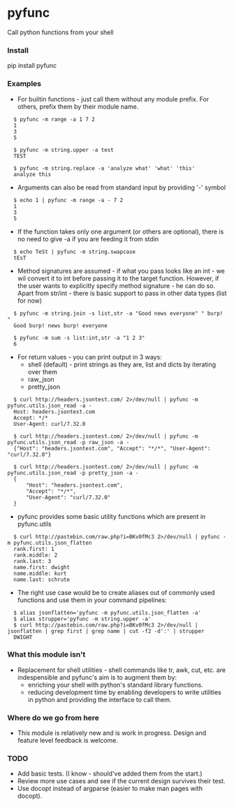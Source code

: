 pyfunc
======

Call python functions from your shell

### Install 

pip install pyfunc

### Examples

* For builtin functions - just call them without any module prefix. For others,
  prefix them by their module name.

```
  $ pyfunc -m range -a 1 7 2
  1
  3
  5

  $ pyfunc -m string.upper -a test
  TEST

  $ pyfunc -m string.replace -a 'analyze what' 'what' 'this'
  analyze this
```

* Arguments can also be read from standard input by providing '-' symbol

```
  $ echo 1 | pyfunc -m range -a - 7 2
  1
  3
  5
```

* If the function takes only one argument (or others are optional),
  there is no need to give -a if you are feeding it from stdin

```
  $ echo TeSt | pyfunc -m string.swapcase
  tEsT
```

* Method signatures are assumed - if what you pass looks like an int - we wil
  convert it to int before passing it to the target function. However, if the
  user wants to explicitly specify method signature - he can do so. Apart from
  str/int - there is basic support to pass in other data types (list for now)

```
  $ pyfunc -m string.join -s list,str -a "Good news everyone" " burp! "
  Good burp! news burp! everyone

  $ pyfunc -m sum -s list:int,str -a "1 2 3"
  6
```

* For return values - you can print output in 3 ways:
  - shell (default) - print strings as they are, list and dicts by iterating
    over them
  - raw\_json
  - pretty\_json

```
  $ curl http://headers.jsontest.com/ 2>/dev/null | pyfunc -m pyfunc.utils.json_read -a -
  Host: headers.jsontest.com
  Accept: */*
  User-Agent: curl/7.32.0

  $ curl http://headers.jsontest.com/ 2>/dev/null | pyfunc -m pyfunc.utils.json_read -p raw_json -a -
  {"Host": "headers.jsontest.com", "Accept": "*/*", "User-Agent": "curl/7.32.0"}

  $ curl http://headers.jsontest.com/ 2>/dev/null | pyfunc -m pyfunc.utils.json_read -p pretty_json -a -
  {
      "Host": "headers.jsontest.com", 
      "Accept": "*/*", 
      "User-Agent": "curl/7.32.0"
  }
```

* pyfunc provides some basic utility functions which are present in pyfunc.utils

```
  $ curl http://pastebin.com/raw.php?i=BKv0fMc3 2>/dev/null | pyfunc -m pyfunc.utils.json_flatten 
  rank.first: 1
  rank.middle: 2
  rank.last: 3
  name.first: dwight
  name.middle: kurt
  name.last: schrute
```

* The right use case would be to create aliases out of commonly used functions
  and use them in your command pipelines:

```
  $ alias jsonflatten='pyfunc -m pyfunc.utils.json_flatten -a'
  $ alias strupper='pyfunc -m string.upper -a'
  $ curl http://pastebin.com/raw.php?i=BKv0fMc3 2>/dev/null | jsonflatten | grep first | grep name | cut -f2 -d':' | strupper
  DWIGHT
```

### What this module isn't

* Replacement for shell utilities - shell commands like tr, awk, cut, etc. are
  indespensible and pyfunc's aim is to augment them by:
  * enriching your shell with python's standard library functions.
  * reducing development time by enabling developers to write utilities in
    python and providing the interface to call them.

### Where do we go from here

* This module is relatively new and is work in progress. Design and feature
  level feedback is welcome.

### TODO

- Add basic tests. (I know - should've added them from the start.)
- Review more use cases and see if the current design survives their test.
- Use docopt instead of argparse (easier to make man pages with docopt).
